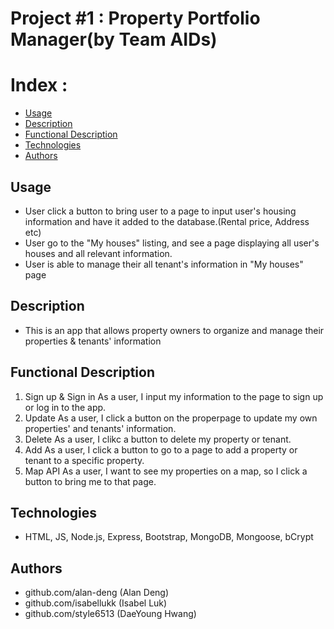 # Project #1 : Property Portfolio Manager(by Team AIDs)

# Index : 
- [Usage](#Usage)
- [Description](#Description)
- [Functional Description]([#Functional])
- [Technologies](#Technologies)
- [Authors](#Authors)

## Usage
- User click a button to bring user to a page to input user's housing information and have it added to the database.(Rental price, Address etc)
- User go to the "My houses" listing, and see a page displaying all user's houses and all relevant information.
- User is able to manage their all tenant's information in "My houses" page

## Description
- This is an app that allows property owners to organize and manage their properties & tenants' information

## Functional Description
1. Sign up & Sign in
    As a user, I input my information to the page to sign up or log in to the app.
2. Update
 As a user, I click a button on the properpage to update my own properties' and tenants' information.
3. Delete
 As a user, I clikc a button to delete my property or tenant.
4. Add
 As a user, I click a button to go to a page to add a property or tenant to a specific property.
5. Map API
 As a user, I want to see my properties on a map, so I click a button to bring me to that page.

## Technologies
- HTML, JS, Node.js, Express, Bootstrap, MongoDB, Mongoose, bCrypt

## Authors

- github.com/alan-deng (Alan Deng)
- github.com/isabellukk (Isabel Luk)
- github.com/style6513 (DaeYoung Hwang)